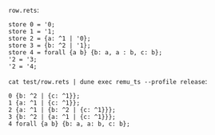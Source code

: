 `row.rets`:

```
store 0 = '0;
store 1 = '1;
store 2 = {a: ^1 | '0};
store 3 = {b: ^2 | '1};
store 4 = forall {a b} {b: a, a : b, c: b};
'2 = '3;
'2 = '4;
```

`cat test/row.rets | dune exec remu_ts --profile release`:

```
0 {b: ^2 | {c: ^1}};
1 {a: ^1 | {c: ^1}};
2 {a: ^1 | {b: ^2 | {c: ^1}}};
3 {b: ^2 | {a: ^1 | {c: ^1}}};
4 forall {a b} {b: a, a: b, c: b};
```